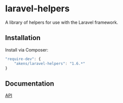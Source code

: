 laravel-helpers
===============

A library of helpers for use with the Laravel framework.

## Installation

Install via Composer:

```js
"require-dev": {
    "akens/laravel-helpers": "1.6.*"
}
```
## Documentation

[API](http://docs.geoffakens.com/laravel-helpers/)